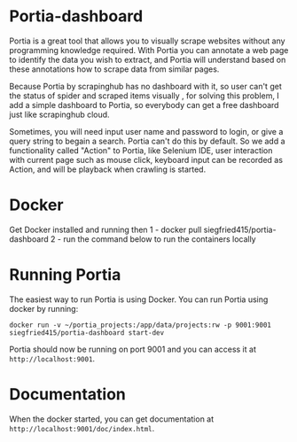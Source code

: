 Portia-dashboard
======

Portia is a great tool that allows you to visually scrape websites without any programming knowledge required. With Portia you can annotate a web page to identify the data you wish to extract, and Portia will understand based on these annotations how to scrape data from similar pages. 

Because Portia by scrapinghub has no dashboard with it, so user can't get the status of spider and scraped items visually , for solving this problem, I add a simple dashboard to Portia, so everybody can get a free dashboard just like scrapinghub cloud.

Sometimes, you will need input user name and password to login, or give a query string to begain a search. Portia can't do this by default. So we add a functionality called "Action" to Portia, like Selenium IDE, user interaction with current page such as mouse click, keyboard input can be recorded as Action, and will be playback when crawling is started.

# Docker
Get Docker installed and running then
1 - docker pull siegfried415/portia-dashboard
2 - run the command below to run the containers locally

# Running Portia
The easiest way to run Portia is using Docker.
You can run Portia using docker by running:

    docker run -v ~/portia_projects:/app/data/projects:rw -p 9001:9001 siegfried415/portia-dashboard start-dev 


Portia should now be running on port 9001 and you can access it at ``http://localhost:9001``.


# Documentation

When the docker started, you can get documentation at ``http://localhost:9001/doc/index.html``.  


